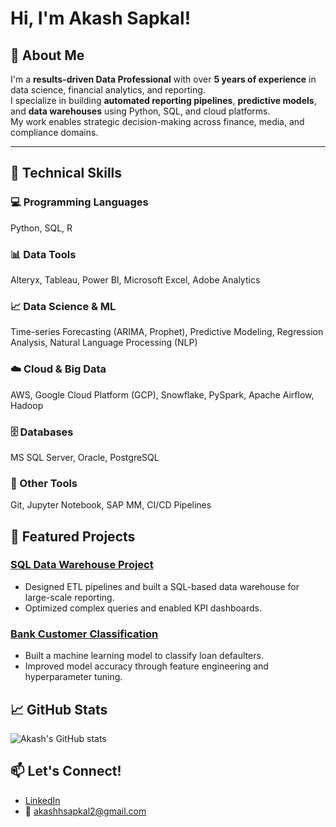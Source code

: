 # Hi, I'm Akash Sapkal! 

## 🔎 About Me

I'm a **results-driven Data Professional** with over **5 years of experience** in data science, financial analytics, and reporting.  
I specialize in building **automated reporting pipelines**, **predictive models**, and **data warehouses** using Python, SQL, and cloud platforms.  
My work enables strategic decision-making across finance, media, and compliance domains.

---

## 🔧 Technical Skills

### 💻 Programming Languages  
Python, SQL, R

### 📊 Data Tools  
Alteryx, Tableau, Power BI, Microsoft Excel, Adobe Analytics

### 📈 Data Science & ML  
Time-series Forecasting (ARIMA, Prophet), Predictive Modeling, Regression Analysis, Natural Language Processing (NLP)

### ☁️ Cloud & Big Data  
AWS, Google Cloud Platform (GCP), Snowflake, PySpark, Apache Airflow, Hadoop

### 🗄️ Databases  
MS SQL Server, Oracle, PostgreSQL

### 🧰 Other Tools  
Git, Jupyter Notebook, SAP MM, CI/CD Pipelines


## 📂 Featured Projects

### [SQL Data Warehouse Project](https://github.com/akashhsapkal1/SQL-Data-Warehouse-Project)
- Designed ETL pipelines and built a SQL-based data warehouse for large-scale reporting.
- Optimized complex queries and enabled KPI dashboards.

### [Bank Customer Classification](https://github.com/akashhsapkal1/Bank-Customer-Classification)
- Built a machine learning model to classify loan defaulters.
- Improved model accuracy through feature engineering and hyperparameter tuning.

## 📈 GitHub Stats

![Akash's GitHub stats](https://github-readme-stats.vercel.app/api?username=akashhsapkal1&show_icons=true&theme=radical)

## 📫 Let's Connect!
- [LinkedIn](https://www.linkedin.com/in/akashhsapkal)
- 📧 akashhsapkal2@gmail.com
